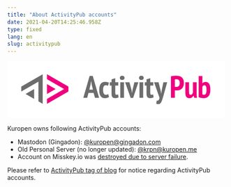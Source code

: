 ```yaml
---
title: "About ActivityPub accounts"
date: 2021-04-20T14:25:46.958Z
type: fixed
lang: en
slug: activitypub
---
```

![ActivityPub-logo.png](./Activity_Pub_logo.png)

Kuropen owns following ActivityPub accounts:

- Mastodon (Gingadon): [@kuropen@gingadon.com](https://gingadon.com/@kuropen)
- Old Personal Server (no longer updated): [@krpn@kuropen.me](https://kuropen.me/@krpn)
- Account on Misskey.io was [destroyed due to server failure](/en/posts/20211005-notice-regarding-misskey).

Please refer to [ActivityPub tag of blog](/tags/activitypub) for notice regarding ActivityPub accounts.
